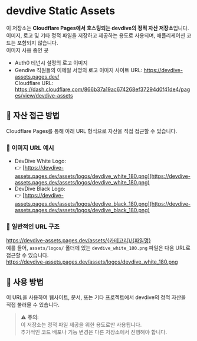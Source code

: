 # devdive Static Assets

이 저장소는 **Cloudflare Pages에서 호스팅되는 devdive의 정적 자산 저장소**입니다.  
이미지, 로고 및 기타 정적 파일을 저장하고 제공하는 용도로 사용되며, 애플리케이션 코드는 포함되지 않습니다.  
이미지 사용 중인 곳
- Auth0 테넌시 설정의 로고 이미지
- Gendive 직원들의 이메일 서명의 로고 이미지 
사이트 URL: https://devdive-assets.pages.dev/  
Cloudflare URL: https://dash.cloudflare.com/866b37a19ac674268ef37294d0f41de4/pages/view/devdive-assets

## 📂 자산 접근 방법

Cloudflare Pages를 통해 아래 URL 형식으로 자산을 직접 접근할 수 있습니다.  


### 🔹 **이미지 URL 예시**

- DevDive White Logo:  
  👉 [https://devdive-assets.pages.dev/assets/logos/devdive_white_180.png](https://devdive-assets.pages.dev/assets/logos/devdive_white_180.png)
- DevDive Black Logo:  
  👉 [https://devdive-assets.pages.dev/assets/logos/devdive_black_180.png](https://devdive-assets.pages.dev/assets/logos/devdive_black_180.png)


### 🔹 **일반적인 URL 구조**

https://devdive-assets.pages.dev/assets/{카테고리}/{파일명}  
예를 들어, `assets/logos/` 폴더에 있는 `devdive_white_180.png` 파일은 다음 URL로 접근할 수 있습니다.  
https://devdive-assets.pages.dev/assets/logos/devdive_white_180.png  


## 🚀 사용 방법
이 URL을 사용하여 웹사이트, 문서, 또는 기타 프로젝트에서 devdive의 정적 자산을 직접 불러올 수 있습니다.  

> ⚠ **주의:**  
> 이 저장소는 정적 파일 제공을 위한 용도로만 사용됩니다.  
> 추가적인 코드 배포나 기능 변경은 다른 저장소에서 진행해야 합니다.
